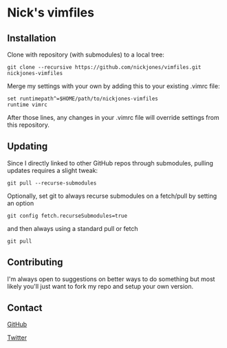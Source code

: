 Nick's vimfiles
===============

Installation
------------

Clone with repository (with submodules) to a local tree:

    git clone --recursive https://github.com/nickjones/vimfiles.git nickjones-vimfiles

Merge my settings with your own by adding this to your existing .vimrc file:

    set runtimepath^=$HOME/path/to/nickjones-vimfiles
    runtime vimrc

After those lines, any changes in your .vimrc file will override settings from this repository.

Updating
--------

Since I directly linked to other GitHub repos through submodules, pulling updates requires a slight tweak:

    git pull --recurse-submodules

Optionally, set git to always recurse submodules on a fetch/pull by setting an option

    git config fetch.recurseSubmodules=true
    
and then always using a standard pull or fetch

    git pull
    

Contributing
------------

I'm always open to suggestions on better ways to do something but most likely you'll
just want to fork my repo and setup your own version.

Contact
-------

[GitHub](https://github.com/inbox/new?to=nickjones)

[Twitter](http://twitter.com/nicktj)
